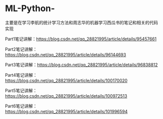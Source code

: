 ﻿# ML-Python-
主要是在学习李航的统计学习方法和周志华的机器学习西瓜书的笔记和相关的代码实现

Part1笔记讲解：https://blog.csdn.net/qq_28821995/article/details/95457661

Part2笔记讲解：https://blog.csdn.net/qq_28821995/article/details/96144693

Part3笔记讲解：https://blog.csdn.net/qq_28821995/article/details/96838812

Part4笔记讲解：https://blog.csdn.net/qq_28821995/article/details/100170020

Part5笔记讲解：https://blog.csdn.net/qq_28821995/article/details/100972513

Part6笔记讲解：https://blog.csdn.net/qq_28821995/article/details/101996594